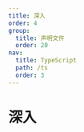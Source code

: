 ```yaml
---
title: 深入
order: 4
group:
  title: 声明文件
  order: 20
nav:
  title: TypeScript
  path: /ts
  order: 3
---
```


# 深入